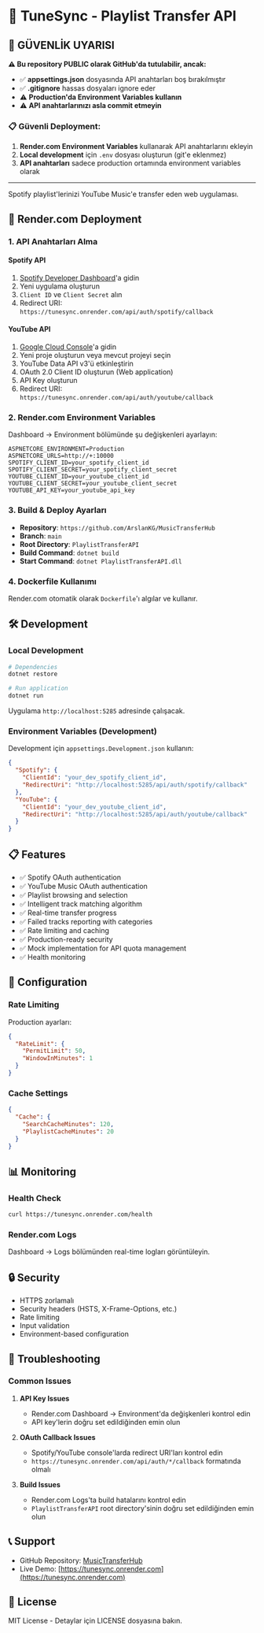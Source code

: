 # 🎵 TuneSync - Playlist Transfer API

## 🚨 **GÜVENLİK UYARISI**

**⚠️ Bu repository PUBLIC olarak GitHub'da tutulabilir, ancak:**

- ✅ **appsettings.json** dosyasında API anahtarları boş bırakılmıştır
- ✅ **.gitignore** hassas dosyaları ignore eder
- ⚠️ **Production'da Environment Variables kullanın**
- ⚠️ **API anahtarlarınızı asla commit etmeyin**

### 📋 **Güvenli Deployment:**
1. **Render.com Environment Variables** kullanarak API anahtarlarını ekleyin
2. **Local development** için `.env` dosyası oluşturun (git'e eklenmez)
3. **API anahtarları** sadece production ortamında environment variables olarak

---

Spotify playlist'lerinizi YouTube Music'e transfer eden web uygulaması.

## 🚀 Render.com Deployment

### 1. API Anahtarları Alma

#### Spotify API
1. [Spotify Developer Dashboard](https://developer.spotify.com/dashboard)'a gidin
2. Yeni uygulama oluşturun
3. `Client ID` ve `Client Secret` alın
4. Redirect URI: `https://tunesync.onrender.com/api/auth/spotify/callback`

#### YouTube API
1. [Google Cloud Console](https://console.cloud.google.com/)'a gidin
2. Yeni proje oluşturun veya mevcut projeyi seçin
3. YouTube Data API v3'ü etkinleştirin
4. OAuth 2.0 Client ID oluşturun (Web application)
5. API Key oluşturun
6. Redirect URI: `https://tunesync.onrender.com/api/auth/youtube/callback`

### 2. Render.com Environment Variables

Dashboard → Environment bölümünde şu değişkenleri ayarlayın:

```
ASPNETCORE_ENVIRONMENT=Production
ASPNETCORE_URLS=http://+:10000
SPOTIFY_CLIENT_ID=your_spotify_client_id
SPOTIFY_CLIENT_SECRET=your_spotify_client_secret
YOUTUBE_CLIENT_ID=your_youtube_client_id
YOUTUBE_CLIENT_SECRET=your_youtube_client_secret
YOUTUBE_API_KEY=your_youtube_api_key
```

### 3. Build & Deploy Ayarları

- **Repository**: `https://github.com/ArslanKG/MusicTransferHub`
- **Branch**: `main`
- **Root Directory**: `PlaylistTransferAPI`
- **Build Command**: `dotnet build`
- **Start Command**: `dotnet PlaylistTransferAPI.dll`

### 4. Dockerfile Kullanımı

Render.com otomatik olarak `Dockerfile`'ı algılar ve kullanır.

## 🛠️ Development

### Local Development

```bash
# Dependencies
dotnet restore

# Run application
dotnet run
```

Uygulama `http://localhost:5285` adresinde çalışacak.

### Environment Variables (Development)

Development için `appsettings.Development.json` kullanın:

```json
{
  "Spotify": {
    "ClientId": "your_dev_spotify_client_id",
    "RedirectUri": "http://localhost:5285/api/auth/spotify/callback"
  },
  "YouTube": {
    "ClientId": "your_dev_youtube_client_id",
    "RedirectUri": "http://localhost:5285/api/auth/youtube/callback"
  }
}
```

## 📋 Features

- ✅ Spotify OAuth authentication
- ✅ YouTube Music OAuth authentication
- ✅ Playlist browsing and selection
- ✅ Intelligent track matching algorithm
- ✅ Real-time transfer progress
- ✅ Failed tracks reporting with categories
- ✅ Rate limiting and caching
- ✅ Production-ready security
- ✅ Mock implementation for API quota management
- ✅ Health monitoring

## 🔧 Configuration

### Rate Limiting

Production ayarları:
```json
{
  "RateLimit": {
    "PermitLimit": 50,
    "WindowInMinutes": 1
  }
}
```

### Cache Settings

```json
{
  "Cache": {
    "SearchCacheMinutes": 120,
    "PlaylistCacheMinutes": 20
  }
}
```

## 📊 Monitoring

### Health Check
```bash
curl https://tunesync.onrender.com/health
```

### Render.com Logs
Dashboard → Logs bölümünden real-time logları görüntüleyin.

## 🔒 Security

- HTTPS zorlamalı
- Security headers (HSTS, X-Frame-Options, etc.)
- Rate limiting
- Input validation
- Environment-based configuration

## 🐛 Troubleshooting

### Common Issues

1. **API Key Issues**
   - Render.com Dashboard → Environment'da değişkenleri kontrol edin
   - API key'lerin doğru set edildiğinden emin olun

2. **OAuth Callback Issues**
   - Spotify/YouTube console'larda redirect URI'ları kontrol edin
   - `https://tunesync.onrender.com/api/auth/*/callback` formatında olmalı

3. **Build Issues**
   - Render.com Logs'ta build hatalarını kontrol edin
   - `PlaylistTransferAPI` root directory'sinin doğru set edildiğinden emin olun

## 📞 Support

- GitHub Repository: [MusicTransferHub](https://github.com/ArslanKG/MusicTransferHub)
- Live Demo: [https://tunesync.onrender.com](https://tunesync.onrender.com)

## 📄 License

MIT License - Detaylar için LICENSE dosyasına bakın.